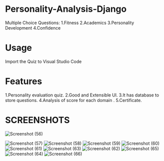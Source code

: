 # Personality-Analysis-Django
Multiple Choice Questions:
  1.Fitness
  2.Academics
  3.Personality Development
  4.Confidence
# Usage
Import the Quiz to Visual Studio Code
# Features
  1.Personality evaluation quiz.
  2.Good and Extensible UI.
  3.It has database to store questions.
  4.Analysis of score for each domain .
  5.Certificate.
# SCREENSHOTS
![Screenshot (56)](https://user-images.githubusercontent.com/40361120/77820407-23a64e00-7108-11ea-85b0-8f6511cda497.png)

![Screenshot (57)](https://user-images.githubusercontent.com/40361120/77820358-bd213000-7107-11ea-8b4c-463d8690ab1e.png)
![Screenshot (58)](https://user-images.githubusercontent.com/40361120/77820362-c7dbc500-7107-11ea-8f6e-c71dc50acd4f.png)
![Screenshot (59)](https://user-images.githubusercontent.com/40361120/77820365-d1652d00-7107-11ea-985b-3bf42e864dfd.png)
![Screenshot (60)](https://user-images.githubusercontent.com/40361120/77820366-d2965a00-7107-11ea-8d4a-31ab35c26db3.png)
![Screenshot (61)](https://user-images.githubusercontent.com/40361120/77820368-d32ef080-7107-11ea-8aca-f95b4fc7f5a0.png)
![Screenshot (63)](https://user-images.githubusercontent.com/40361120/77820370-d4601d80-7107-11ea-992f-08f3f7a29001.png)
![Screenshot (62)](https://user-images.githubusercontent.com/40361120/77820369-d3c78700-7107-11ea-93d6-e8e82ee985a8.png)
![Screenshot (65)](https://user-images.githubusercontent.com/40361120/77820372-d4f8b400-7107-11ea-857e-7883fbee08d6.png)
![Screenshot (64)](https://user-images.githubusercontent.com/40361120/77820371-d4f8b400-7107-11ea-9156-17ea02940623.png)
![Screenshot (66)](https://user-images.githubusercontent.com/40361120/77820374-d5914a80-7107-11ea-8297-bae575996c19.png)



  

